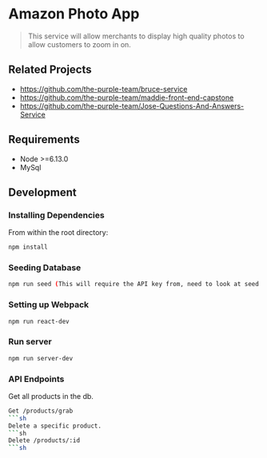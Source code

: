 # Amazon Photo App
>This service will allow merchants to display high quality photos to allow customers to zoom in on.

## Related Projects

  - https://github.com/the-purple-team/bruce-service
  - https://github.com/the-purple-team/maddie-front-end-capstone
  - https://github.com/the-purple-team/Jose-Questions-And-Answers-Service

## Requirements

- Node >=6.13.0
- MySql

## Development

### Installing Dependencies

From within the root directory:

```sh
npm install
```
### Seeding Database
```sh
npm run seed (This will require the API key from, need to look at seed.js to see where to place API key.)
```
### Setting up Webpack

```sh
npm run react-dev
```

### Run server
```sh
npm run server-dev
```

### API Endpoints
Get all products in the db.
```sh
Get /products/grab
```sh
Delete a specific product.
```sh
Delete /products/:id
```sh

